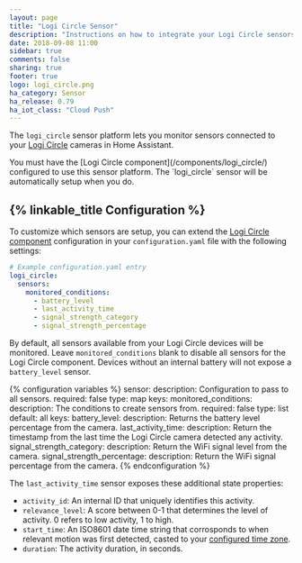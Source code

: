 ```yaml
---
layout: page
title: "Logi Circle Sensor"
description: "Instructions on how to integrate your Logi Circle sensors within Home Assistant."
date: 2018-09-08 11:00
sidebar: true
comments: false
sharing: true
footer: true
logo: logi_circle.png
ha_category: Sensor
ha_release: 0.79
ha_iot_class: "Cloud Push"
---
```


The `logi_circle` sensor platform lets you monitor sensors connected to your [Logi Circle](https://circle.logi.com) cameras in Home Assistant.

<p class='note'>
You must have the [Logi Circle component](/components/logi_circle/) configured to use this sensor platform. The `logi_circle` sensor will be automatically setup when you do.
</p>

## {% linkable_title Configuration %}

To customize which sensors are setup, you can extend the [Logi Circle component](/components/logi_circle/) configuration in your `configuration.yaml` file with the following settings:

```yaml
# Example configuration.yaml entry
logi_circle:
  sensors:
    monitored_conditions:
      - battery_level
      - last_activity_time
      - signal_strength_category
      - signal_strength_percentage
```

By default, all sensors available from your Logi Circle devices will be monitored. Leave `monitored_conditions` blank to disable all sensors for the Logi Circle component. Devices without an internal battery will not expose a `battery_level` sensor.

{% configuration variables %}
sensor:
  description: Configuration to pass to all sensors.
  required: false
  type: map
  keys:
    monitored_conditions:
      description: The conditions to create sensors from.
      required: false
      type: list
      default: all
      keys:
        battery_level:
          description: Returns the battery level percentage from the camera.
        last_activity_time:
          description: Return the timestamp from the last time the Logi Circle camera detected any activity.
        signal_strength_category:
          description: Return the WiFi signal level from the camera.
        signal_strength_percentage:
          description: Return the WiFi signal percentage from the camera.
{% endconfiguration %}

The `last_activity_time` sensor exposes these additional state properties:
* `activity_id`: An internal ID that uniquely identifies this activity.
* `relevance_level`: A score between 0-1 that determines the level of activity. 0 refers to low activity, 1 to high.
* `start_time`: An ISO8601 date time string that corrosponds to when relevant motion was first detected, casted to your [configured time zone](/docs/configuration/basic/#time_zone).
* `duration`: The activity duration, in seconds.